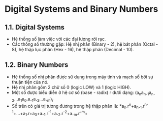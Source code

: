 # Digital Systems and Binary Numbers

## 1.1. Digital Systems
* Hệ thống số làm việc với các đại lượng rời rạc.
* Các thống số thường gặp: Hệ nhị phân (Binary - 2), hệ bát phân (Octal - 8), hệ thập lục phân (Hex - 16), hệ thập phân (Decimal - 10).
## 1.2. Binary Numbers
* Hệ thống số nhị phân được sử dụng trong máy tính và mạch số bởi sự thuận tiện của nó.
* Hệ nhị phân gồm 2 chữ số 0 (logic LOW) và 1 (logic HIGH).
* Một số được biểu diễn ở hệ cơ số (base - radix) r dưới dạng:
(a<sub>n</sub>a<sub>n-1</sub>a<sub>n-2</sub>...a<sub>1</sub>a<sub>0</sub>.a<sub>-1</sub>a<sub>-2</sub>...a<sub>-m</sub>)<sub>r</sub>
* Số trên có giá trị tương đương trong hệ thập phân là:
*a<sub>n</sub>.r<sup>n</sup>+a<sub>n-1</sub>.r<sup>n-1</sup>+...+a<sub>1</sub>.r+a<sub>0</sub>+a<sub>-1</sub>.r<sup>-1</sup>+a<sub>-2</sub>.r<sup>-2</sup>+a<sub>-m</sub>.r<sup>-m</sup>+
